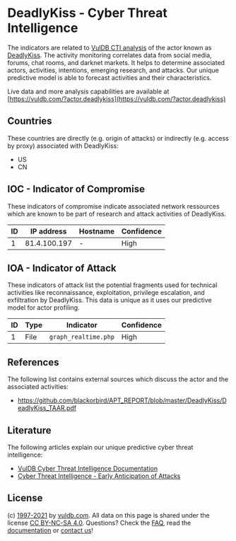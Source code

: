# DeadlyKiss - Cyber Threat Intelligence

The indicators are related to [VulDB CTI analysis](https://vuldb.com/?doc.cti) of the actor known as [DeadlyKiss](https://vuldb.com/?actor.deadlykiss). The activity monitoring correlates data from social media, forums, chat rooms, and darknet markets. It helps to determine associated actors, activities, intentions, emerging research, and attacks. Our unique predictive model is able to forecast activities and their characteristics.

Live data and more analysis capabilities are available at [https://vuldb.com/?actor.deadlykiss](https://vuldb.com/?actor.deadlykiss)

## Countries

These countries are directly (e.g. origin of attacks) or indirectly (e.g. access by proxy) associated with DeadlyKiss:

* US
* CN

## IOC - Indicator of Compromise

These indicators of compromise indicate associated network ressources which are known to be part of research and attack activities of DeadlyKiss.

ID | IP address | Hostname | Confidence
-- | ---------- | -------- | ----------
1 | 81.4.100.197 | - | High

## IOA - Indicator of Attack

These indicators of attack list the potential fragments used for technical activities like reconnaissance, exploitation, privilege escalation, and exfiltration by DeadlyKiss. This data is unique as it uses our predictive model for actor profiling.

ID | Type | Indicator | Confidence
-- | ---- | --------- | ----------
1 | File | `graph_realtime.php` | High

## References

The following list contains external sources which discuss the actor and the associated activities:

* https://github.com/blackorbird/APT_REPORT/blob/master/DeadlyKiss/DeadlyKiss_TAAR.pdf

## Literature

The following articles explain our unique predictive cyber threat intelligence:

* [VulDB Cyber Threat Intelligence Documentation](https://vuldb.com/?doc.cti)
* [Cyber Threat Intelligence - Early Anticipation of Attacks](https://www.scip.ch/en/?labs.20201022)

## License

(c) [1997-2021](https://vuldb.com/?doc.changelog) by [vuldb.com](https://vuldb.com/?doc.about). All data on this page is shared under the license [CC BY-NC-SA 4.0](https://creativecommons.org/licenses/by-nc-sa/4.0/). Questions? Check the [FAQ](https://vuldb.com/?doc.faq), read the [documentation](https://vuldb.com/?doc) or [contact us](https://vuldb.com/?contact)!
